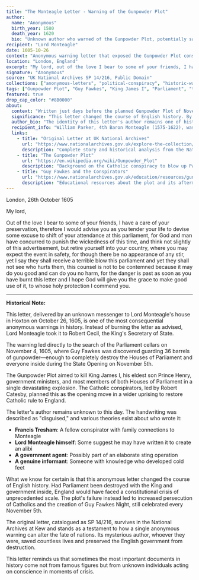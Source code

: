 ```yaml
---
title: "The Monteagle Letter - Warning of the Gunpowder Plot"
author:
  name: "Anonymous"
  birth_year: 1580
  death_year: 1620
  bio: "Unknown author who warned of the Gunpowder Plot, potentially saving King James I and Parliament from destruction"
recipient: "Lord Monteagle"
date: 1605-10-26
context: "Anonymous warning letter that exposed the Gunpowder Plot conspiracy to blow up Parliament and assassinate King James I"
location: "London, England"
excerpt: "My lord, out of the love I bear to some of your friends, I have a care of your preservation, therefore I would advise you as you tender your life to devise some excuse to shift of your attendance at this parliament."
signature: "Anonymous"
source: "UK National Archives SP 14/216, Public Domain"
collections: ["anonymous-letters", "political-conspiracy", "historic-warnings"]
tags: ["Gunpowder Plot", "Guy Fawkes", "King James I", "Parliament", "treason", "anonymous warning", "English history", "1605"]
featured: true
drop_cap_color: "#8B0000"
about:
  context: "Written just days before the planned Gunpowder Plot of November 5, 1605, this anonymous letter saved King James I, his family, government ministers, and members of Parliament from assassination by explosion."
  significance: "This letter changed the course of English history. By warning Lord Monteagle, the unknown author prevented what would have been the most devastating act of terrorism in English history, leading to the capture of Guy Fawkes and the other conspirators."
  author_bio: "The identity of this letter's author remains one of history's great mysteries. Some historians speculate it was written by Francis Tresham, one of the conspirators with family ties to Monteagle, but this has never been proven."
  recipient_info: "William Parker, 4th Baron Monteagle (1575-1622), was a Catholic nobleman who received this letter at his house in Hoxton. Rather than destroy it, he showed it to Robert Cecil, leading to the plot's discovery."
  links:
    - title: "Original Letter at UK National Archives"
      url: "https://www.nationalarchives.gov.uk/explore-the-collection/stories/the-monteagle-letter/"
      description: "Complete story and historical analysis from the National Archives"
    - title: "The Gunpowder Plot"
      url: "https://en.wikipedia.org/wiki/Gunpowder_Plot"
      description: "Background on the Catholic conspiracy to blow up Parliament"
    - title: "Guy Fawkes and the Conspirators"
      url: "https://www.nationalarchives.gov.uk/education/resources/gunpowder-plot/"
      description: "Educational resources about the plot and its aftermath"
---
```


London, 26th October 1605

My lord, 

Out of the love I bear to some of your friends, I have a care of your preservation, therefore I would advise you as you tender your life to devise some excuse to shift of your attendance at this parliament, for God and man have concurred to punish the wickedness of this time, and think not slightly of this advertisement, but retire yourself into your country, where you may expect the event in safety, for though there be no appearance of any stir, yet I say they shall receive a terrible blow this parliament and yet they shall not see who hurts them, this counsel is not to be contemned because it may do you good and can do you no harm, for the danger is past as soon as you have burnt this letter and I hope God will give you the grace to make good use of it, to whose holy protection I commend you.

---

**Historical Note:**

This letter, delivered by an unknown messenger to Lord Monteagle's house in Hoxton on October 26, 1605, is one of the most consequential anonymous warnings in history. Instead of burning the letter as advised, Lord Monteagle took it to Robert Cecil, the King's Secretary of State.

The warning led directly to the search of the Parliament cellars on November 4, 1605, where Guy Fawkes was discovered guarding 36 barrels of gunpowder—enough to completely destroy the Houses of Parliament and everyone inside during the State Opening on November 5th.

The Gunpowder Plot aimed to kill King James I, his eldest son Prince Henry, government ministers, and most members of both Houses of Parliament in a single devastating explosion. The Catholic conspirators, led by Robert Catesby, planned this as the opening move in a wider uprising to restore Catholic rule to England.

The letter's author remains unknown to this day. The handwriting was described as "disguised," and various theories exist about who wrote it:

- **Francis Tresham**: A fellow conspirator with family connections to Monteagle
- **Lord Monteagle himself**: Some suggest he may have written it to create an alibi
- **A government agent**: Possibly part of an elaborate sting operation
- **A genuine informant**: Someone with knowledge who developed cold feet

What we know for certain is that this anonymous letter changed the course of English history. Had Parliament been destroyed with the King and government inside, England would have faced a constitutional crisis of unprecedented scale. The plot's failure instead led to increased persecution of Catholics and the creation of Guy Fawkes Night, still celebrated every November 5th.

The original letter, catalogued as SP 14/216, survives in the National Archives at Kew and stands as a testament to how a single anonymous warning can alter the fate of nations. Its mysterious author, whoever they were, saved countless lives and preserved the English government from destruction.

This letter reminds us that sometimes the most important documents in history come not from famous figures but from unknown individuals acting on conscience in moments of crisis.
